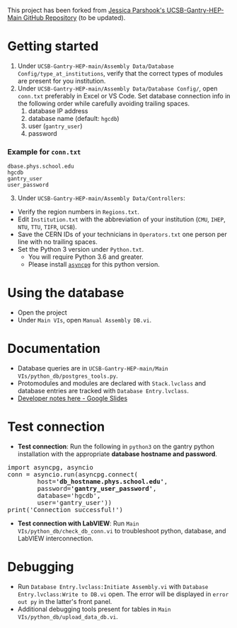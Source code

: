 This project has been forked from [Jessica Parshook's UCSB-Gantry-HEP-Main GitHub Repository](https://github.com/jparshook/UCSB-Gantry-master-main) (to be updated).

# Getting started
1. Under `UCSB-Gantry-HEP-main/Assembly Data/Database Config/type_at_institutions`, verify that the correct types of modules are present for you institution.
2. Under `UCSB-Gantry-HEP-main/Assembly Data/Database Config/`, open `conn.txt` preferably in Excel or VS Code. Set database connection info in the following order while carefully avoiding trailing spaces.
     1. database IP address
     2.  database name (default: `hgcdb`)
     3.  user (`gantry_user`)
     4.  password
### Example for `conn.txt`
```
dbase.phys.school.edu
hgcdb
gantry_user
user_password
```


3. Under `UCSB-Gantry-HEP-main/Assembly Data/Controllers`:
  - Verify the region numbers in `Regions.txt`.
  - Edit `Institution.txt` with the abbreviation of your institution (`CMU`, `IHEP`, `NTU`, `TTU`, `TIFR`, `UCSB`).
  - Save the CERN IDs of your technicians in `Operators.txt` one person per line with no trailing spaces.
  - Set the Python 3 version under `Python.txt`.
    - You will require Python 3.6 and greater.
    - Please install [`asyncpg`](https://pypi.org/project/asyncpg/) for this python version.
  

# Using the database
- Open the project
- Under `Main VIs`, open `Manual Assembly DB.vi`.

# Documentation
- Database queries are in `UCSB-Gantry-HEP-main/Main VIs/python_db/postgres_tools.py`.
- Protomodules and modules are declared with `Stack.lvclass` and database entries are tracked with `Database Entry.lvclass`.
- [Developer notes here - Google Slides](https://docs.google.com/presentation/d/1HBvVTkyuiU_mZnNuGw4U_Wn2-F3KMbM-lAi5Qyut9t0/edit#slide=id.p)

# Test connection
- **Test connection**: Run the following in `python3` on the gantry python installation with the appropriate **database hostname and password**.
<pre>
import asyncpg, asyncio
conn = asyncio.run(asyncpg.connect(
        host=<b>'db_hostname.phys.school.edu'</b>,
        password=<b>'gantry_user_password'</b>,
        database='hgcdb',
        user='gantry_user'))
print('Connection successful!')
</pre>
- **Test connection with LabVIEW**: Run `Main VIs/python_db/check_db_conn.vi` to troubleshoot python, database, and LabVIEW interconnection.

# Debugging
- Run `Database Entry.lvclass:Initiate Assembly.vi` with `Database Entry.lvclass:Write to DB.vi` open. The error will be displayed in `error out py` in the latter's front panel.
- Additional debugging tools present for tables in `Main VIs/python_db/upload_data_db.vi`.


